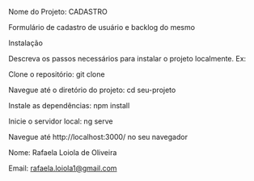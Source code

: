 Nome do Projeto: CADASTRO

Formulário de cadastro de usuário e backlog do mesmo

Instalação

Descreva os passos necessários para instalar o projeto localmente. Ex:

Clone o repositório: git clone 

Navegue até o diretório do projeto: cd seu-projeto

Instale as dependências: npm install

Inicie o servidor local: ng serve

Navegue até http://localhost:3000/ no seu navegador

Nome: Rafaela Loiola de Oliveira

Email: rafaela.loiola1@gmail.com
